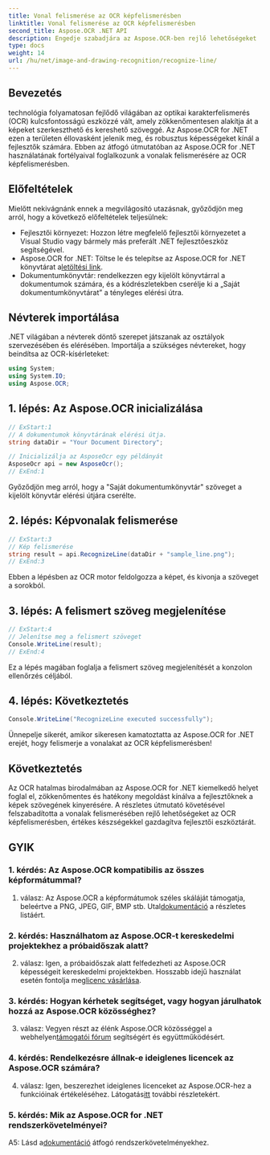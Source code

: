 ```yaml
---
title: Vonal felismerése az OCR képfelismerésben
linktitle: Vonal felismerése az OCR képfelismerésben
second_title: Aspose.OCR .NET API
description: Engedje szabadjára az Aspose.OCR-ben rejlő lehetőségeket .NET-hez az OCR-képfelismerés vonalainak felismerésében. Fejlesztői útmutató a képek zökkenőmentes szövegkivonásához.
type: docs
weight: 14
url: /hu/net/image-and-drawing-recognition/recognize-line/
---
```

## Bevezetés

technológia folyamatosan fejlődő világában az optikai karakterfelismerés (OCR) kulcsfontosságú eszközzé vált, amely zökkenőmentesen alakítja át a képeket szerkeszthető és kereshető szöveggé. Az Aspose.OCR for .NET ezen a területen éllovasként jelenik meg, és robusztus képességeket kínál a fejlesztők számára. Ebben az átfogó útmutatóban az Aspose.OCR for .NET használatának fortélyaival foglalkozunk a vonalak felismerésére az OCR képfelismerésben.

## Előfeltételek

Mielőtt nekivágnánk ennek a megvilágosító utazásnak, győződjön meg arról, hogy a következő előfeltételek teljesülnek:

- Fejlesztői környezet: Hozzon létre megfelelő fejlesztői környezetet a Visual Studio vagy bármely más preferált .NET fejlesztőeszköz segítségével.
-  Aspose.OCR for .NET: Töltse le és telepítse az Aspose.OCR for .NET könyvtárat a[letöltési link](https://releases.aspose.com/ocr/net/).
- Dokumentumkönyvtár: rendelkezzen egy kijelölt könyvtárral a dokumentumok számára, és a kódrészletekben cserélje ki a „Saját dokumentumkönyvtárat” a tényleges elérési útra.

## Névterek importálása

.NET világában a névterek döntő szerepet játszanak az osztályok szervezésében és elérésében. Importálja a szükséges névtereket, hogy beindítsa az OCR-kísérleteket:

```csharp
using System;
using System.IO;
using Aspose.OCR;
```

## 1. lépés: Az Aspose.OCR inicializálása

```csharp
// ExStart:1
// A dokumentumok könyvtárának elérési útja.
string dataDir = "Your Document Directory";

// Inicializálja az AsposeOcr egy példányát
AsposeOcr api = new AsposeOcr();
// ExEnd:1
```

Győződjön meg arról, hogy a "Saját dokumentumkönyvtár" szöveget a kijelölt könyvtár elérési útjára cserélte.

## 2. lépés: Képvonalak felismerése

```csharp
// ExStart:3
// Kép felismerése
string result = api.RecognizeLine(dataDir + "sample_line.png");
// ExEnd:3
```

Ebben a lépésben az OCR motor feldolgozza a képet, és kivonja a szöveget a sorokból.

## 3. lépés: A felismert szöveg megjelenítése

```csharp
// ExStart:4
// Jelenítse meg a felismert szöveget
Console.WriteLine(result);
// ExEnd:4
```

Ez a lépés magában foglalja a felismert szöveg megjelenítését a konzolon ellenőrzés céljából.

## 4. lépés: Következtetés

```csharp
Console.WriteLine("RecognizeLine executed successfully");
```

Ünnepelje sikerét, amikor sikeresen kamatoztatta az Aspose.OCR for .NET erejét, hogy felismerje a vonalakat az OCR képfelismerésben!

## Következtetés

Az OCR hatalmas birodalmában az Aspose.OCR for .NET kiemelkedő helyet foglal el, zökkenőmentes és hatékony megoldást kínálva a fejlesztőknek a képek szövegének kinyerésére. A részletes útmutató követésével felszabadította a vonalak felismerésében rejlő lehetőségeket az OCR képfelismerésben, értékes készségekkel gazdagítva fejlesztői eszköztárát.

## GYIK

### 1. kérdés: Az Aspose.OCR kompatibilis az összes képformátummal?

 1. válasz: Az Aspose.OCR a képformátumok széles skáláját támogatja, beleértve a PNG, JPEG, GIF, BMP stb. Utal[dokumentáció](https://reference.aspose.com/ocr/net/) a részletes listáért.

### 2. kérdés: Használhatom az Aspose.OCR-t kereskedelmi projektekhez a próbaidőszak alatt?

 2. válasz: Igen, a próbaidőszak alatt felfedezheti az Aspose.OCR képességeit kereskedelmi projektekben. Hosszabb idejű használat esetén fontolja meg[licenc vásárlása](https://purchase.aspose.com/buy).

### 3. kérdés: Hogyan kérhetek segítséget, vagy hogyan járulhatok hozzá az Aspose.OCR közösséghez?

 3. válasz: Vegyen részt az élénk Aspose.OCR közösséggel a webhelyen[támogatói fórum](https://forum.aspose.com/c/ocr/16) segítségért és együttműködésért.

### 4. kérdés: Rendelkezésre állnak-e ideiglenes licencek az Aspose.OCR számára?

4. válasz: Igen, beszerezhet ideiglenes licenceket az Aspose.OCR-hez a funkcióinak értékeléséhez. Látogatás[itt](https://purchase.aspose.com/temporary-license/) további részletekért.

### 5. kérdés: Mik az Aspose.OCR for .NET rendszerkövetelményei?

 A5: Lásd a[dokumentáció](https://reference.aspose.com/ocr/net/) átfogó rendszerkövetelményekhez.